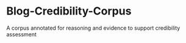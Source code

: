 # Blog-Credibility-Corpus
A corpus annotated for reasoning and evidence to support credibility assessment

